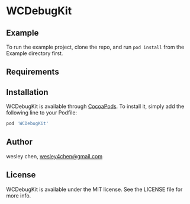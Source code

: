 # WCDebugKit

## Example

To run the example project, clone the repo, and run `pod install` from the Example directory first.

## Requirements

## Installation

WCDebugKit is available through [CocoaPods](http://cocoapods.org). To install
it, simply add the following line to your Podfile:

```ruby
pod 'WCDebugKit'
```

## Author

wesley chen, wesley4chen@gmail.com

## License

WCDebugKit is available under the MIT license. See the LICENSE file for more info.

